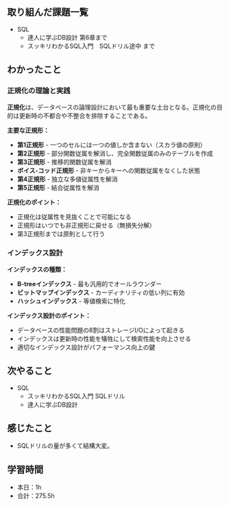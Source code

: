 ## 取り組んだ課題一覧
- SQL 
    - 達人に学ぶDB設計 第6章まで      
    - スッキリわかるSQL入門　SQLドリル途中     まで

## わかったこと
### 正規化の理論と実践

**正規化**は、データベースの論理設計において最も重要な土台となる。正規化の目的は更新時の不都合や不整合を排除することである。

**主要な正規形：**

- **第1正規形** - 一つのセルには一つの値しか含まない（スカラ値の原則）
- **第2正規形** - 部分関数従属を解消し、完全関数従属のみのテーブルを作成
- **第3正規形** - 推移的関数従属を解消
- **ボイス-コッド正規形** - 非キーからキーへの関数従属をなくした状態
- **第4正規形** - 独立な多値従属性を解消
- **第5正規形** - 結合従属性を解消

**正規化のポイント：**
- 正規化は従属性を見抜くことで可能になる
- 正規形はいつでも非正規形に戻せる（無損失分解）
- 第3正規形までは原則として行う
### インデックス設計

**インデックスの種類：**
- **B-treeインデックス** - 最も汎用的でオールラウンダー
- **ビットマップインデックス** - カーディナリティの低い列に有効
- **ハッシュインデックス** - 等値検索に特化

**インデックス設計のポイント：**
- データベースの性能問題の8割はストレージI/Oによって起きる
- インデックスは更新時の性能を犠牲にして検索性能を向上させる
- 適切なインデックス設計がパフォーマンス向上の鍵
                     

                                                                                                                    
## 次やること
- SQL
    - スッキリわかるSQL入門   SQLドリル
    - 達人に学ぶDB設計                         
    
## 感じたこと
- SQLドリルの量が多くて結構大変。                                                                                                                                                                                                                                                                                                                                                            
                                                                                             
                                    
## 学習時間
- 本日：1h
- 合計：275.5h